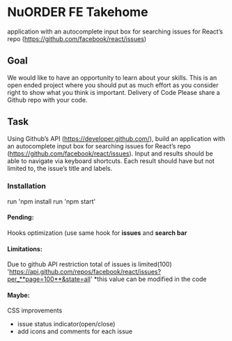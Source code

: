 # NuORDER FE Takehome
application with an autocomplete input box for searching issues for React’s repo (https://github.com/facebook/react/issues)

## Goal
We would like to have an opportunity to learn about your skills. This is an open ended project
where you should put as much effort as you consider right to show what you think is important.
Delivery of Code
Please share a Github repo with your code.

## Task
Using Github’s API (https://developer.github.com/), build an application with an autocomplete
input box for searching issues for React’s repo (https://github.com/facebook/react/issues). Input
and results should be able to navigate via keyboard shortcuts. Each result should have but not
limited to, the issue’s title and labels.

### Installation
run 'npm install
run 'npm start'

#### Pending:
Hooks optimization (use same hook for **issues** and **search bar**
#### Limitations:
Due to github API restriction total of issues is limited(100)
'https://api.github.com/repos/facebook/react/issues?per_**page=100**&state=all'
*this value can be modified in the code
#### Maybe:
CSS improvements
- issue status indicator(open/close)
- add icons and comments for each issue
